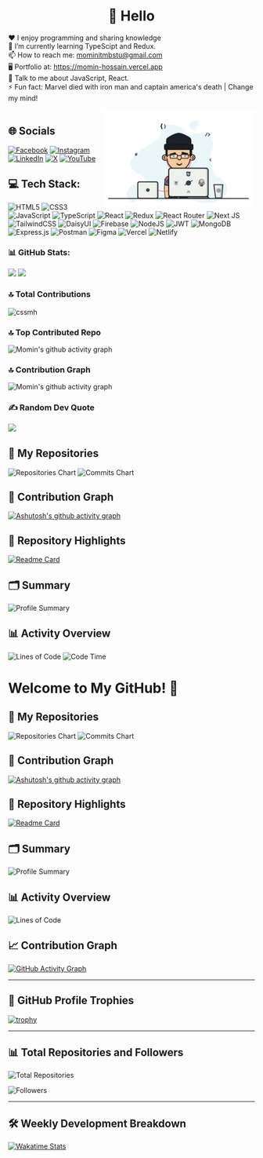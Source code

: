 <h1 align="center">💫 Hello</h1>

♥️ I enjoy programming and sharing knowledge<br>
🌱 I’m currently learning TypeScipt and Redux.<br>
📫 How to reach me: mominitmbstu@gmail.com <br>
🖥️ Portfolio at: https://momin-hossain.vercel.app <br>
💬 Talk to me about JavaScript, React.<br>
⚡ Fun fact: Marvel died with iron man and captain america's death | Change my mind! 
<br><br>
<img align="right" alt="code" width="310" src="https://raw.githubusercontent.com/cssmh/cssmh/main/coding.gif">
## 🌐 Socials
[![Facebook](https://img.shields.io/badge/Facebook-%231877F2.svg?logo=Facebook&logoColor=white)](https://facebook.com/touristmomen) [![Instagram](https://img.shields.io/badge/Instagram-%23E4405F.svg?logo=Instagram&logoColor=white)](https://instagram.com/tourist_offl) [![LinkedIn](https://img.shields.io/badge/LinkedIn-%230077B5.svg?logo=linkedin&logoColor=white)](https://linkedin.com/in/momin01) [![X](https://img.shields.io/badge/X-black.svg?logo=X&logoColor=white)](https://x.com/touristmomin) [![YouTube](https://img.shields.io/badge/YouTube-%23FF0000.svg?logo=YouTube&logoColor=white)](https://youtube.com/@tourist19)

## 💻 Tech Stack:
![HTML5](https://img.shields.io/badge/html5-%23E34F26.svg?style=for-the-badge&logo=html5&logoColor=white) ![CSS3](https://img.shields.io/badge/css3-%231572B6.svg?style=for-the-badge&logo=css3&logoColor=white) ![JavaScript](https://img.shields.io/badge/javascript-%23323330.svg?style=for-the-badge&logo=javascript&logoColor=%23F7DF1E) ![TypeScript](https://img.shields.io/badge/typescript-%23007ACC.svg?style=for-the-badge&logo=typescript&logoColor=white) ![React](https://img.shields.io/badge/react-%2320232a.svg?style=for-the-badge&logo=react&logoColor=%2361DAFB) ![Redux](https://img.shields.io/badge/redux-%23593d88.svg?style=for-the-badge&logo=redux&logoColor=white) ![React Router](https://img.shields.io/badge/React_Router-CA4245?style=for-the-badge&logo=react-router&logoColor=white) ![Next JS](https://img.shields.io/badge/Next-black?style=for-the-badge&logo=next.js&logoColor=white) ![TailwindCSS](https://img.shields.io/badge/tailwindcss-%2338B2AC.svg?style=for-the-badge&logo=tailwind-css&logoColor=white) ![DaisyUI](https://img.shields.io/badge/daisyui-5A0EF8?style=for-the-badge&logo=daisyui&logoColor=white) ![Firebase](https://img.shields.io/badge/firebase-%23039BE5.svg?style=for-the-badge&logo=firebase) ![NodeJS](https://img.shields.io/badge/node.js-6DA55F?style=for-the-badge&logo=node.js&logoColor=white) ![JWT](https://img.shields.io/badge/JWT-black?style=for-the-badge&logo=JSON%20web%20tokens) ![MongoDB](https://img.shields.io/badge/MongoDB-%234ea94b.svg?style=for-the-badge&logo=mongodb&logoColor=white) ![Express.js](https://img.shields.io/badge/express.js-%23404d59.svg?style=for-the-badge&logo=express&logoColor=%2361DAFB) ![Postman](https://img.shields.io/badge/Postman-FF6C37?style=for-the-badge&logo=postman&logoColor=white) ![Figma](https://img.shields.io/badge/figma-%23F24E1E.svg?style=for-the-badge&logo=figma&logoColor=white) ![Vercel](https://img.shields.io/badge/vercel-%23000000.svg?style=for-the-badge&logo=vercel&logoColor=white) ![Netlify](https://img.shields.io/badge/netlify-%23000000.svg?style=for-the-badge&logo=netlify&logoColor=#00C7B7)
### 📊 GitHub Stats:
<p align= "left">
  <img height= "170" src="https://github-readme-stats.vercel.app/api?username=cssmh&theme=radical&show_icons=compact&include_all_commits=true" />
  <img height= "170" src="https://github-readme-stats.vercel.app/api/top-langs/?username=cssmh&theme=radical&layout=compact" />
</p>

### 🔝 Total Contributions
<p><img align="center" src="https://github-readme-streak-stats.herokuapp.com/?user=cssmh&theme=radical&" alt="cssmh" /></p>

### 🔝 Top Contributed Repo
![Momin's github activity graph](https://github-contributor-stats.vercel.app/api?username=cssmh&limit=5&theme=radical&combine_all_yearly_contributions=true)

### 🔝 Contribution Graph
![Momin's github activity graph](https://github-readme-activity-graph.vercel.app/graph?username=cssmh&theme=react-dark)

### ✍️ Random Dev Quote
![](https://quotes-github-readme.vercel.app/api?type=horizontal&theme=radical)

## 📂 My Repositories
![Repositories Chart](https://github-profile-summary-cards.vercel.app/api/cards/repos-per-language?username=cssmh&theme=radical)
![Commits Chart](https://github-profile-summary-cards.vercel.app/api/cards/most-commit-language?username=cssmh&theme=radical)

## 🌱 Contribution Graph
[![Ashutosh's github activity graph](https://github-readme-activity-graph.cyclic.app/graph?username=cssmh&theme=react-dark)](https://github.com/ashutosh00710/github-readme-activity-graph)
## 🚀 Repository Highlights
[![Readme Card](https://github-readme-stats.vercel.app/api/pin/?username=cssmh&repo=<repository_name>&theme=radical)](https://github.com/cssmh/<repository_name>)
## 🗂 Summary
![Profile Summary](https://github-profile-summary-cards.vercel.app/api/cards/profile-details?username=cssmh&theme=radical)
## 📊 Activity Overview
![Lines of Code](https://img.shields.io/badge/From%20Hello%20World%20I've%20written-10%20Million%20lines%20of%20code-blue)
![Code Time](https://wakatime.com/badge/user/4d57fe95-b2eb-4f3e-87b8-16ce4eb482c4.svg)
# Welcome to My GitHub! 🌟

## 📂 My Repositories
![Repositories Chart](https://github-profile-summary-cards.vercel.app/api/cards/repos-per-language?username=cssmh&theme=radical)
![Commits Chart](https://github-profile-summary-cards.vercel.app/api/cards/most-commit-language?username=cssmh&theme=radical)

## 🌱 Contribution Graph
[![Ashutosh's github activity graph](https://github-readme-activity-graph.cyclic.app/graph?username=cssmh&theme=react-dark)](https://github.com/ashutosh00710/github-readme-activity-graph)

## 🚀 Repository Highlights
[![Readme Card](https://github-readme-stats.vercel.app/api/pin/?username=cssmh&repo=sample-repo&theme=radical)](https://github.com/cssmh/sample-repo)

## 🗂 Summary
![Profile Summary](https://github-profile-summary-cards.vercel.app/api/cards/profile-details?username=cssmh&theme=radical)

## 📊 Activity Overview
![Lines of Code](https://img.shields.io/badge/From%20Hello%20World%20I've%20written-10%20Million%20lines%20of%20code-blue)
## 📈 Contribution Graph
[![GitHub Activity Graph](https://github-readme-activity-graph.vercel.app/graph?username=cssmh&bg_color=0d1117&color=ffffff&line=5BCDEC&point=FFFFFF&area=true&hide_border=true)](https://github.com/cssmh)

---

## 🌟 GitHub Profile Trophies
[![trophy](https://github-profile-trophy.vercel.app/?username=cssmh&theme=radical&column=7)](https://github.com/ryo-ma/github-profile-trophy)

---

## 📊 Total Repositories and Followers
![Total Repositories](https://custom-icon-badges.demolab.com/badge/dynamic/json?label=Repositories&query=$.public_repos&url=https://api.github.com/users/cssmh&color=blue&logo=repo&logoColor=white)

![Followers](https://custom-icon-badges.demolab.com/badge/dynamic/json?label=Followers&query=$.followers&url=https://api.github.com/users/cssmh&color=red&logo=people&logoColor=white)

---

## 🛠️ Weekly Development Breakdown
<!-- Use wakatime for dynamic stats -->
[![Wakatime Stats](https://github-readme-stats.vercel.app/api/wakatime?username=cssmh&layout=compact&theme=radical)](https://wakatime.com/@cssmh)

